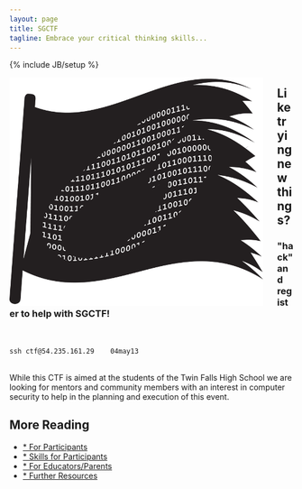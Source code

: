 ```yaml
---
layout: page
title: SGCTF
tagline: Embrace your critical thinking skills...
---
```

{% include JB/setup %}

<div style="width:475px;float:left;"><img alt="SocialGeeks CTF" src="/assets/SG_CTF_flag1.png" title="SocialGeeks CTF" /></div>

<div style="margin-top:10px;">
<h2>Like trying new things?</h2>
<h3>"hack" and register to help with SGCTF!</h3 >
<br />
<p><code>ssh ctf@54.235.161.29 &nbsp;&nbsp; 04may13</code></p>
<p class='muted'><br />While this CTF is aimed at the students of the Twin Falls High School we are looking for mentors and community members with an interest in computer security to help in the planning and execution of this event.</p>

<h2>More Reading</h2>
<ul class="unstyled">
	<li><a href="participants.html">* For Participants</a></li>
	<li><a href="skills.html">* Skills for Participants</a></li>
	<li><a href="parentsteachers.html">* For Educators/Parents</a></li>
	<li><a href="resources.html">* Further Resources</a></li>
</ul>
</div>
<div style="clear:both">&nbsp;</div>